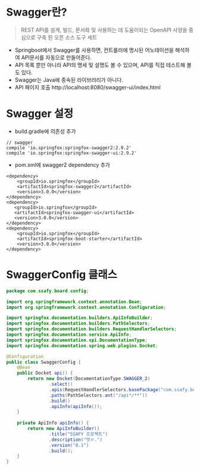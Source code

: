 # Swagger란?
> REST API를 설계, 빌드, 문서화 및 사용하는 데 도움이되는 OpenAPI 사양을 중심으로 구축 된 오픈 소스 도구 세트
- Springboot에서 Swagger를 사용하면, 컨트롤러에 명시된 어노테이션을 해석하여 API문서를 자동으로 만들어준다.
- API 목록 뿐만 아니라 API의 명세 및 설명도 볼 수 있으며, API를 직접 테스트해 볼 도 있다.
- Swagger는 Java에 종속된 라이브러리가 아니다.
- API 페이지 호출 http://localhost:8080/swagger-ui/index.html

# Swagger 설정
- build.gradle에 의존성 추가
```
// swagger
compile 'io.springfox:springfox-swagger2:2.9.2'
compile 'io.springfox:springfox-swagger-ui:2.9.2'
```
- pom.xml에 swagger2 dependency 추가
```
<dependency>
	<groupId>io.springfox</groupId>
	<artifactId>springfox-swagger2</artifactId>
	<version>3.0.0</version>
</dependency>
<dependency>
   <groupId>io.springfox</groupId>
   <artifactId>springfox-swagger-ui</artifactId>
   <version>3.0.0</version>
</dependency>
<dependency>
	<groupId>io.springfox</groupId>
	<artifactId>springfox-boot-starter</artifactId>
	<version>3.0.0</version>
</dependency>
```
# SwaggerConfig 클래스
```java
package com.ssafy.board.config;

import org.springframework.context.annotation.Bean;
import org.springframework.context.annotation.Configuration;

import springfox.documentation.builders.ApiInfoBuilder;
import springfox.documentation.builders.PathSelectors;
import springfox.documentation.builders.RequestHandlerSelectors;
import springfox.documentation.service.ApiInfo;
import springfox.documentation.spi.DocumentationType;
import springfox.documentation.spring.web.plugins.Docket;

@Configuration
public class SwaggerConfig {
	@Bean
	public Docket api() {
		return new Docket(DocumentationType.SWAGGER_2)
				.select()
				.apis(RequestHandlerSelectors.basePackage("com.ssafy.board.controller"))
				.paths(PathSelectors.ant("/api*/**"))
				.build()
				.apiInfo(apiInfo());
	}
	
	private ApiInfo apiInfo() {
		return new ApiInfoBuilder()
				.title("SSAFY 프로젝트")
				.description("멋ㅇ.")
				.version("0.1")
				.build();
	}
}
```
